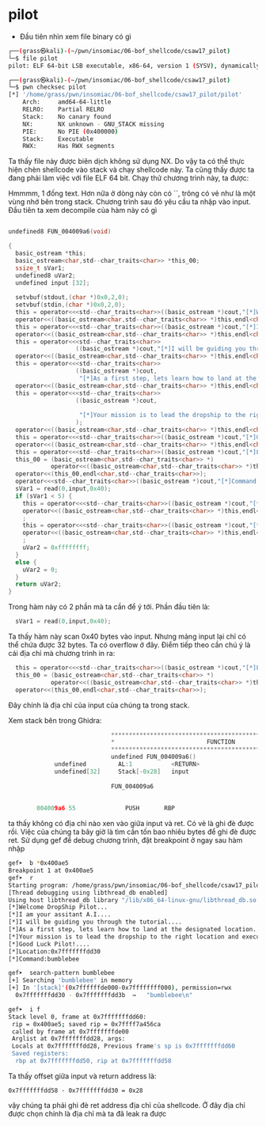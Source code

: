 # pilot
- Đầu tiên nhìn xem file binary có gì
```bash
┌──(grass㉿kali)-(~/pwn/insomiac/06-bof_shellcode/csaw17_pilot)
└─$ file pilot
pilot: ELF 64-bit LSB executable, x86-64, version 1 (SYSV), dynamically linked, interpreter /lib64/ld-linux-x86-64.so.2, for GNU/Linux 2.6.32, BuildID[sha1]=6ed26a43b94fd3ff1dd15964e4106df72c01dc6c, stripped

┌──(grass㉿kali)-(~/pwn/insomiac/06-bof_shellcode/csaw17_pilot)
└─$ pwn checksec pilot 
[*] '/home/grass/pwn/insomiac/06-bof_shellcode/csaw17_pilot/pilot'
    Arch:     amd64-64-little
    RELRO:    Partial RELRO
    Stack:    No canary found
    NX:       NX unknown - GNU_STACK missing
    PIE:      No PIE (0x400000)
    Stack:    Executable
    RWX:      Has RWX segments
```

Ta thấy file này được biên dịch không sử dụng NX. Do vậy ta có thể thực hiện chèn shellcode vào stack và chạy shellcode này.
Ta cũng thấy được ta đang phải làm việc với file ELF 64 bit. Chạy thử chương trình này, ta được:

Hmmmm, 1 đống text. Hơn nữa ở dòng này còn có ``, trông có vẻ như là một vùng nhớ bên trong stack. 
Chương trình sau đó yêu cầu ta nhập vào input. Đầu tiên ta xem decompile của hàm này có gì
```c

undefined8 FUN_004009a6(void)

{
  basic_ostream *this;
  basic_ostream<char,std--char_traits<char>> *this_00;
  ssize_t sVar1;
  undefined8 uVar2;
  undefined input [32];
  
  setvbuf(stdout,(char *)0x0,2,0);
  setvbuf(stdin,(char *)0x0,2,0);
  this = operator<<<std--char_traits<char>>((basic_ostream *)cout,"[*]Welcome DropShip Pilot...");
  operator<<((basic_ostream<char,std--char_traits<char>> *)this,endl<char,std--char_traits<char>>);
  this = operator<<<std--char_traits<char>>((basic_ostream *)cout,"[*]I am your assitant A.I....");
  operator<<((basic_ostream<char,std--char_traits<char>> *)this,endl<char,std--char_traits<char>>);
  this = operator<<<std--char_traits<char>>
                   ((basic_ostream *)cout,"[*]I will be guiding you through the tutorial....");
  operator<<((basic_ostream<char,std--char_traits<char>> *)this,endl<char,std--char_traits<char>>);
  this = operator<<<std--char_traits<char>>
                   ((basic_ostream *)cout,
                    "[*]As a first step, lets learn how to land at the designated location....");
  operator<<((basic_ostream<char,std--char_traits<char>> *)this,endl<char,std--char_traits<char>>);
  this = operator<<<std--char_traits<char>>
                   ((basic_ostream *)cout,
                                        
                    "[*]Your mission is to lead the dropship to the right location and executesequence of instructions to save Marines & Medics..."
                   );
  operator<<((basic_ostream<char,std--char_traits<char>> *)this,endl<char,std--char_traits<char>>);
  this = operator<<<std--char_traits<char>>((basic_ostream *)cout,"[*]Good Luck Pilot!....");
  operator<<((basic_ostream<char,std--char_traits<char>> *)this,endl<char,std--char_traits<char>>);
  this = operator<<<std--char_traits<char>>((basic_ostream *)cout,"[*]Location:");
  this_00 = (basic_ostream<char,std--char_traits<char>> *)
            operator<<((basic_ostream<char,std--char_traits<char>> *)this,input);
  operator<<(this_00,endl<char,std--char_traits<char>>);
  operator<<<std--char_traits<char>>((basic_ostream *)cout,"[*]Command:");
  sVar1 = read(0,input,0x40);
  if (sVar1 < 5) {
    this = operator<<<std--char_traits<char>>((basic_ostream *)cout,"[*]There are no commands....");
    operator<<((basic_ostream<char,std--char_traits<char>> *)this,endl<char,std--char_traits<char>>)
    ;
    this = operator<<<std--char_traits<char>>((basic_ostream *)cout,"[*]Mission Failed....");
    operator<<((basic_ostream<char,std--char_traits<char>> *)this,endl<char,std--char_traits<char>>)
    ;
    uVar2 = 0xffffffff;
  }
  else {
    uVar2 = 0;
  }
  return uVar2;
}
```

Trong hàm này có 2 phần mà ta cần để ý tới. 
Phần đầu tiên là:
```c
  sVar1 = read(0,input,0x40);
```

Ta thấy hàm này scan 0x40 bytes vào input. Nhưng mảng input lại chỉ có thể chứa được 32 bytes. Ta có overflow ở đây.
Điểm tiếp theo cần chú ý là cái địa chỉ mà chương trình in ra:
```c
  this = operator<<<std--char_traits<char>>((basic_ostream *)cout,"[*]Location:");
  this_00 = (basic_ostream<char,std--char_traits<char>> *)
            operator<<((basic_ostream<char,std--char_traits<char>> *)this,input);
  operator<<(this_00,endl<char,std--char_traits<char>>);
```
Đây chính là địa chỉ của input của chúng ta trong stack.

Xem stack bên trong Ghidra:
```c
                             **************************************************************
                             *                          FUNCTION                          *
                             **************************************************************
                             undefined FUN_004009a6()
             undefined         AL:1           <RETURN>
             undefined[32]     Stack[-0x28]   input                                   XREF[2]:     00400aa4(*), 
                                                                                                   00400acf(*)  
                             FUN_004009a6                                    XREF[4]:     entry:004008cd(*), 
                                                                                          entry:004008cd(*), 00400de0, 
                                                                                          00400e80(*)  
        004009a6 55              PUSH       RBP
```

ta thấy không có địa chỉ nào xen vào giữa input và ret. Có vẻ là ghi đè được rồi.
Việc của chúng ta bây giờ là tìm cần tốn bao nhiêu bytes để ghi đè được ret. 
Sử dụng gef để debug chương trình, đặt breakpoint ở ngay sau hàm nhập
```bash
gef➤  b *0x400ae5
Breakpoint 1 at 0x400ae5
gef➤  r
Starting program: /home/grass/pwn/insomiac/06-bof_shellcode/csaw17_pilot/pilot 
[Thread debugging using libthread_db enabled]
Using host libthread_db library "/lib/x86_64-linux-gnu/libthread_db.so.1".
[*]Welcome DropShip Pilot...
[*]I am your assitant A.I....
[*]I will be guiding you through the tutorial....
[*]As a first step, lets learn how to land at the designated location....
[*]Your mission is to lead the dropship to the right location and execute sequence of instructions to save Marines & Medics...
[*]Good Luck Pilot!....
[*]Location:0x7fffffffdd30
[*]Command:bumblebee

gef➤  search-pattern bumblebee
[+] Searching 'bumblebee' in memory
[+] In '[stack]'(0x7ffffffde000-0x7ffffffff000), permission=rwx
  0x7fffffffdd30 - 0x7fffffffdd3b  →   "bumblebee\n" 

gef➤  i f
Stack level 0, frame at 0x7fffffffdd60:
 rip = 0x400ae5; saved rip = 0x7ffff7a456ca
 called by frame at 0x7fffffffde00
 Arglist at 0x7fffffffdd28, args: 
 Locals at 0x7fffffffdd28, Previous frame's sp is 0x7fffffffdd60
 Saved registers:
  rbp at 0x7fffffffdd50, rip at 0x7fffffffdd58
```
Ta thấy offset giữa input và return address là:
```
0x7fffffffdd58 - 0x7fffffffdd30 = 0x28
```
vậy chúng ta phải ghi đè ret address địa chỉ của shellcode.  Ở đây địa chỉ được chọn chính là địa chỉ mà ta đã leak ra được
